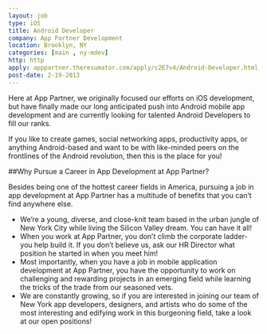 ```yaml
---
layout: job
type: iOS
title: Android Developer
company: App Partner Development
location: Brooklyn, NY
categories: [main , ny-mdev]
http: http
apply: apppartner.theresumator.com/apply/c2E7v4/Android-Developer.html
post-date: 2-19-2013
---
```


Here at App Partner, we originally focused our efforts on iOS development, but have finally made our long anticipated push into Android mobile app development and are currently looking for talented Android Developers to fill our ranks.

If you like to create games, social networking apps, productivity apps, or anything Android-based and want to be with like-minded peers on the frontlines of the Android revolution, then this is the place for you!

##Why Pursue a Career in App Development at App Partner?

Besides being one of the hottest career fields in America, pursuing a job in app development at App Partner has a multitude of benefits that you can’t find anywhere else.

* We’re a young, diverse, and close-knit team based in the urban jungle of New York City while living the Silicon Valley dream. You can have it all!
* When you work at App Partner, you don’t climb the corporate ladder- you help build it. If you don’t believe us, ask our HR Director what position he started in when you meet him!
* Most importantly, when you have a job in mobile application development at App Partner, you have the opportunity to work on challenging and rewarding projects in an emerging field while learning the tricks of the trade from our seasoned vets.
* We are constantly growing, so if you are interested in joining our team of New York app developers, designers, and artists who do some of the most interesting and edifying work in this burgeoning field, take a look at our open positions!